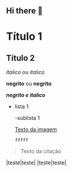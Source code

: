 ## Hi there 👋

# Título 1
## Título 2

*italico* ou _italico_

**negrito** ou __negrito__

___negrito e italico___

- lista 1

    -sublista 1

    [Texto da imagem](http...)

    `fffff`

> Texto da citação

|teste|teste|
|teste|teste|

<!--
**JALPJALP/JALPJALP** is a ✨ _special_ ✨ repository because its `README.md` (this file) appears on your GitHub profile.

Here are some ideas to get you started:

- 🔭 I’m currently working on ...
- 🌱 I’m currently learning ...
- 👯 I’m looking to collaborate on ...
- 🤔 I’m looking for help with ...
- 💬 Ask me about ...
- 📫 How to reach me: ...
- 😄 Pronouns: ...
- ⚡ Fun fact: ...
-->
